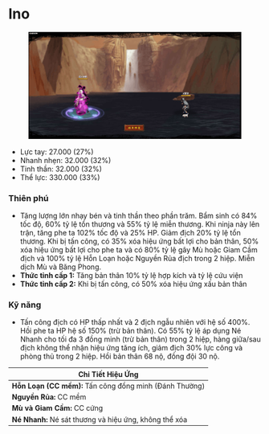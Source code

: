 # Ino

<figure><img src="../../.gitbook/assets/Ino_S.Atk_.gif" alt=""><figcaption></figcaption></figure>

* Lực tay: 27.000 (27%)
* Nhanh nhẹn: 32.000 (32%)
* Tinh thần: 32.000 (32%)
* Thể lực: 330.000 (33%)

### Thiên phú

* Tăng lượng lớn nhạy bén và tinh thần theo phần trăm. Bẩm sinh có 84% tốc độ, 60% tỷ lệ tổn thương và 55% tỷ lệ miễn thương. Khi ninja này lên trận, tăng phe ta 102% tốc độ và 25% HP. Giảm địch 20% tỷ lệ tổn thương. Khi bị tấn công, có 35% xóa hiệu ứng bất lợi cho bản thân, 50% xóa hiệu ứng bất lợi cho phe ta và có 80% tỷ lệ gây Mù hoặc Giam Cầm địch và 100% tỷ lệ Hỗn Loạn hoặc Nguyền Rủa địch trong 2 hiệp. Miễn dịch Mù và Băng Phong.
* **Thức tỉnh cấp 1:** Tăng bản thân 10% tỷ lệ hợp kích và tỷ lệ cứu viện
* **Thức tỉnh cấp 2:** Khi bị tấn công, có 50% xóa hiệu ứng xấu bản thân

### Kỹ năng

* Tấn công địch có HP thấp nhất và 2 địch ngẫu nhiên với hệ số 400%. Hồi phe ta HP hệ số 150% (trừ bản thân). Có 55% tỷ lệ áp dụng Né Nhanh cho tối đa 3 đồng minh (trừ bản thân) trong 2 hiệp, hàng giữa/sau địch không thể nhận hiệu ứng tăng ích, giảm địch 30% lực công và phòng thủ trong 2 hiệp. Hồi bản thân 68 nộ, đồng đội 30 nộ.

| Chi Tiết Hiệu Ứng                                       |
| ------------------------------------------------------- |
| **Hỗn Loạn (CC mềm):** Tấn công đồng minh (Đánh Thường) |
| **Nguyền Rủa:** CC mềm                                  |
| **Mù và Giam Cầm:** CC cứng                             |
| **Né Nhanh:** Né sát thương và hiệu ứng, không thể xóa  |
